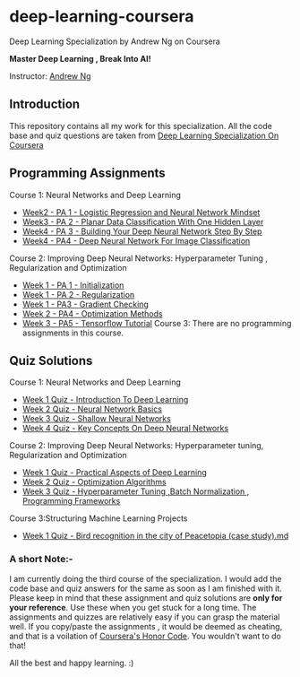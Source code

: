 # deep-learning-coursera #
Deep Learning Specialization by Andrew Ng on Coursera

**Master Deep Learning , Break Into AI!**

Instructor: [Andrew Ng](http://www.andrewng.org/)
## Introduction ##
This repository contains all my work for this specialization. All the code base and quiz questions are taken from [Deep Learning Specialization On Coursera](https://www.coursera.org/specializations/deep-learning)


## Programming Assignments ##

Course 1: Neural Networks and Deep Learning
* [Week2 - PA 1 - Logistic Regression and Neural Network Mindset](https://github.com/anukarsh1/deep-learning-coursera/blob/master/Neural%20Networks%20And%20Deep%20Learning/Logistic%20Regression%20with%20a%20Neural%20Network%20mindset.ipynb)
* [Week3 - PA 2 - Planar Data Classification With One Hidden Layer](https://github.com/anukarsh1/deep-learning-coursera/blob/master/Neural%20Networks%20And%20Deep%20Learning/Planar%20data%20classification%20with%20one%20hidden%20layer.ipynb)
* [Week4 - PA 3 -  Building Your Deep Neural Network Step By Step](https://github.com/anukarsh1/deep-learning-coursera/blob/master/Neural%20Networks%20And%20Deep%20Learning/Building%20Your%20Deep%20Neural%20Network%20-%20Step%20by%20Step.ipynb)
* [Week4 - PA4 - Deep Neural Network For Image Classification](https://github.com/anukarsh1/deep-learning-coursera/blob/master/Neural%20Networks%20And%20Deep%20Learning/Deep%20Neural%20Network%20-%20Application.ipynb)


Course 2: Improving Deep Neural Networks: Hyperparameter Tuning , Regularization and Optimization
* [ Week 1 - PA 1 - Initialization](https://github.com/anukarsh1/deep-learning-coursera/blob/master/Improving%20Deep%20Neural%20networks-%20Hyperparameter%20Tuning%20-%20Regularization%20and%20Optimization/Initialization.ipynb)
* [Week 1 - PA 2 - Regularization](https://github.com/anukarsh1/deep-learning-coursera/blob/master/Improving%20Deep%20Neural%20networks-%20Hyperparameter%20Tuning%20-%20Regularization%20and%20Optimization/Regularization.ipynb)
* [Week 1 - PA3 - Gradient Checking](https://github.com/anukarsh1/deep-learning-coursera/blob/master/Improving%20Deep%20Neural%20networks-%20Hyperparameter%20Tuning%20-%20Regularization%20and%20Optimization/Gradient%20Checking.ipynb)
* [Week 2 - PA4 - Optimization Methods](https://github.com/anukarsh1/deep-learning-coursera/blob/master/Improving%20Deep%20Neural%20networks-%20Hyperparameter%20Tuning%20-%20Regularization%20and%20Optimization/Optimization%20Methods.ipynb)
* [Week 3 - PA5 - Tensorflow Tutorial](https://github.com/anukarsh1/deep-learning-coursera/blob/master/Improving%20Deep%20Neural%20networks-%20Hyperparameter%20Tuning%20-%20Regularization%20and%20Optimization/Tensorflow%20Tutorial.ipynb) 
Course 3: There are no programming assignments in this course. 

## Quiz Solutions ##

Course 1: Neural Networks and Deep Learning
* [Week 1 Quiz - Introduction To Deep Learning](https://github.com/anukarsh1/deep-learning-coursera/blob/master/Neural%20Networks%20And%20Deep%20Learning/Week%201%20Quiz%20-%20Introduction%20to%20deep%20learning.md)
* [Week 2 Quiz - Neural Network Basics](https://github.com/anukarsh1/deep-learning-coursera/blob/master/Neural%20Networks%20And%20Deep%20Learning/Week%202%20Quiz%20-%20Neural%20Network%20Basics.md)
* [Week 3 Quiz - Shallow Neural Networks](https://github.com/anukarsh1/deep-learning-coursera/blob/master/Neural%20Networks%20And%20Deep%20Learning/Week%203%20Quiz%20-%20Shallow%20Neural%20Networks.md)
* [Week 4 Quiz - Key Concepts On Deep Neural Networks](https://github.com/anukarsh1/deep-learning-coursera/blob/master/Neural%20Networks%20And%20Deep%20Learning/Week%204%20Quiz%20-%20Key%20concepts%20on%20Deep%20Neural%20Networks.md)

Course 2: Improving Deep Neural Networks: Hyperparameter tuning, Regularization and Optimization
* [Week 1 Quiz - Practical Aspects of Deep Learning](https://github.com/anukarsh1/deep-learning-coursera/blob/master/Improving%20Deep%20Neural%20networks-%20Hyperparameter%20Tuning%20-%20Regularization%20and%20Optimization/Week%201%20Quiz%20-%20Practical%20Aspects%20Of%20Deep%20Learning.md)
* [Week 2 Quiz - Optimization Algorithms](https://github.com/anukarsh1/deep-learning-coursera/blob/master/Improving%20Deep%20Neural%20networks-%20Hyperparameter%20Tuning%20-%20Regularization%20and%20Optimization/Week%202%20Quiz%20-%20Optimization%20Algorithms.md)
* [Week 3 Quiz - Hyperparameter Tuning ,Batch Normalization , Programming Frameworks](https://github.com/anukarsh1/deep-learning-coursera/blob/master/Improving%20Deep%20Neural%20networks-%20Hyperparameter%20Tuning%20-%20Regularization%20and%20Optimization/Week%203%20Quiz%20-%20Hyperparameter%20tuning%2C%20Batch%20Normalization%2C%20Programming%20Frameworks.md)

Course 3:Structuring Machine Learning Projects
* [Week 1 Quiz - Bird recognition in the city of Peacetopia (case study).md](https://github.com/anukarsh1/deep-learning-coursera/blob/master/Structuring%20Machine%20Learning%20Projects/Week%201%20Quiz%20-%20Bird%20recognition%20in%20the%20city%20of%20Peacetopia%20(case%20study).md)

### A short Note:- ###
I am currently doing the third course of the specialization. I would add the code base and quiz answers for the same as soon as I am finished with it. Please keep in mind that these assignment and quiz solutions are **only for your reference**. Use these  when you get stuck for a long time. The assignments and quizzes are relatively easy if you can grasp the material well.  If you copy/paste the assignments , it would be deemed as cheating, and that is a voilation of [Coursera's Honor Code](https://www.coursera.org/about/terms/honorcode). You wouldn't want to do that!

All the best and happy learning. :)
